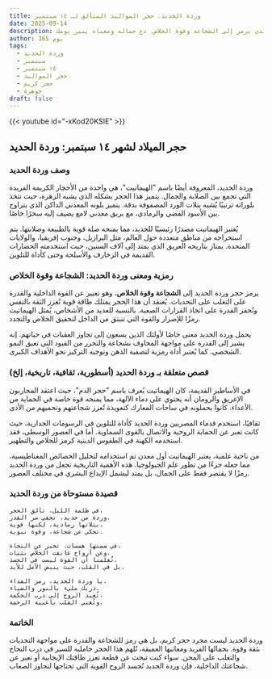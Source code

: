 ```yaml
---
title: وردة الحديد، حجر المواليد المتألق لـ ١٤ سبتمبر
date: 2025-09-14
description: اشعر بأهمية وردة الحديد، حجر المواليد لـ ١٤ سبتمبر الذي يرمز إلى الشجاعة وقوة الخلاص. دع جماله ومعناه ينير يومك.
author: 365 يوم
tags:
  - وردة الحديد
  - سبتمبر
  - ١٤ سبتمبر
  - حجر المواليد
  - حجر كريم
  - جوهرة
draft: false
---
```


{{< youtube id="-xKod20KSIE" >}}
## حجر الميلاد لشهر ١٤ سبتمبر: وردة الحديد

### وصف وردة الحديد

وردة الحديد، المعروفة أيضًا باسم "الهيماتيت"، هي واحدة من الأحجار الكريمة الفريدة التي تجمع بين الصلابة والجمال. يتميز هذا الحجر بشكله الذي يشبه الزهرة، حيث تتخذ بلوراته ترتيبًا يُشبه بتلات الورد المصفوفة بدقة. يتميز بلونه المعدني الداكن الذي يتراوح بين الأسود الفضي والرمادي، مع بريق معدني لامع يضيف إليه سحرًا خاصًا.

يُعتبر الهيماتيت مصدرًا رئيسيًا للحديد، مما يمنحه صلة قوية بالطبيعة وصلابتها. يتم استخراجه من مناطق متعددة حول العالم، مثل البرازيل، وجنوب إفريقيا، والولايات المتحدة. يمتاز بتاريخه العريق الذي يمتد إلى آلاف السنين، حيث استخدمته الحضارات القديمة في الزخارف والأسلحة وحتى كأداة للتلوين.

### رمزية ومعنى وردة الحديد: الشجاعة وقوة الخلاص

يرمز حجر وردة الحديد إلى **الشجاعة وقوة الخلاص**، وهو تعبير عن القوة الداخلية والقدرة على التغلب على التحديات. يُعتقد أن هذا الحجر يمتلك طاقة قوية تُعزز الثقة بالنفس وتُحفز القدرة على اتخاذ القرارات الصعبة. بالنسبة للعديد من الأشخاص، يُمثل الهيماتيت رمزًا للإصرار والقوة التي تنبثق من الداخل لتحقيق الخلاص والتجدد.

يحمل وردة الحديد معنى خاصًا لأولئك الذين يسعون إلى تجاوز العقبات في حياتهم. إنه يشير إلى القدرة على مواجهة المخاوف بشجاعة والتحرر من القيود التي تعيق النمو الشخصي. كما يُعتبر أداة رمزية لتصفية الذهن وتوجيه التركيز نحو الأهداف الكبرى.

### قصص متعلقة بـ وردة الحديد (أسطورية، ثقافية، تاريخية، إلخ)

في الأساطير القديمة، كان الهيماتيت يُعرف باسم "حجر الدم"، حيث اعتقد المحاربون الإغريق والرومان أنه يحتوي على دماء الآلهة، مما يمنحه قوة خاصة في الحماية من الأعداء. كانوا يحملونه في ساحات المعارك كتعويذة تُعزز شجاعتهم وتحميهم من الأذى.

ثقافيًا، استخدم قدماء المصريين وردة الحديد كأداة للتلوين في الرسومات الجدارية، حيث كانت تعبر عن الحماية الروحية والاتصال بالقوى السماوية. أما في العصور الوسطى، فقد استخدمه الكهنة في الطقوس الدينية كرمز للخلاص والتطهير.

من ناحية علمية، يعتبر الهيماتيت أول معدن تم استخدامه لتحليل الخصائص المغناطيسية، مما جعله جزءًا من تطور علم الجيولوجيا. هذه الأهمية التاريخية تجعل من وردة الحديد رمزًا لا يقتصر فقط على الجمال، بل يمتد ليشمل الإبداع البشري في مختلف العصور.

### قصيدة مستوحاة من وردة الحديد

```
في ظلمة الليل، تألق الحجر،  
وردة من حديد، تخفي سر القدر.  
بتلاتها رمادية، لكنها قوية،  
تحكي عن شجاعة، وقوة نبوية.  

في صمتها همسات، تخبر عن النجاة،  
وعن أرواح عانقت الخلاص بثبات.  
تُعلمنا أن القوة ليست في الجسد،  
بل في القلب، حيث ينبض الأمل للأبد.  

يا وردة الحديد، رمز الفداء،  
دربك مليء بالنور والضياء.  
تُعيد الروح إلى درب الحكمة،  
وتُغني القلب بأغنية الرحمة.
```

### الخاتمة

وردة الحديد ليست مجرد حجر كريم، بل هي رمز للشجاعة والقدرة على مواجهة التحديات بثقة وقوة. بجمالها الفريد ومعانيها العميقة، تُلهم هذا الحجر حامليه للسير في درب النجاح والتغلب على المحن. سواء كنت تبحث عن قطعة تعزز طاقتك الإيجابية أو تعبر عن شجاعتك الداخلية، فإن وردة الحديد تُجسد الروح القوية التي تحتاجها لتجاوز الصعاب.